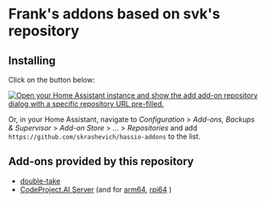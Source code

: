 # Frank's addons based on svk's repository

## Installing

Click on the button below:

[![Open your Home Assistant instance and show the add add-on repository dialog with a specific repository URL pre-filled.](https://my.home-assistant.io/badges/supervisor_add_addon_repository.svg)](https://my.home-assistant.io/redirect/supervisor_add_addon_repository/?repository_url=https%3A%2F%2Fgithub.com%2Fskrashevich%2Fhassio-addons)

Or, in your Home Assistant, navigate to _Configuration_ > _Add-ons, Backups & Supervisor_ > _Add-on Store_ > _..._ > _Repositories_ and add `https://github.com/skrashevich/hassio-addons` to the list.

## Add-ons provided by this repository

- [double-take](double-take/README.md)
- [CodeProject.AI Server](ai.server/README.md) (and for [arm64](ai.server.arm64/README.md), [rpi64](ai.server.rpi64/README.md) )
